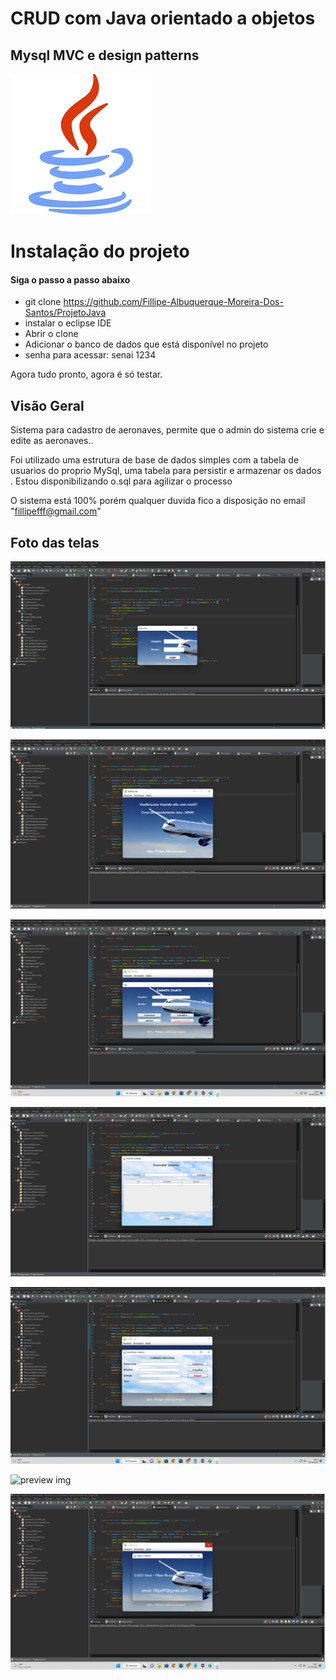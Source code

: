 # CRUD com Java orientado a objetos
 ## Mysql MVC e design patterns
![preview img](/preview.png)


# Instalação do projeto 

#### Siga o passo a passo abaixo

- git clone https://github.com/Fillipe-Albuquerque-Moreira-Dos-Santos/ProjetoJava
- instalar o eclipse IDE
- Abrir o clone
- Adicionar o banco de dados que está disponível no projeto
- senha para acessar: senai 1234

Agora tudo pronto, agora é só testar.


## Visão Geral

Sistema para cadastro de aeronaves, permite que o admin do sistema crie e edite as aeronaves.. 

Foi utilizado uma estrutura de base de dados simples com a tabela de usuarios do proprio MySql, 
uma tabela para persistir e armazenar os dados . Estou disponibilizando o.sql para agilizar o processo

O sistema está 100% porém qualquer duvida fico a disposição no email "fillipefff@gmail.com"

## Foto das telas

![preview img](/preview1.png)

![preview img](/preview2.png)

![preview img](/preview3.png)

![preview img](/preview4.png)

![preview img](/preview5.png)

![preview img](/previe6.png)

![preview img](/preview7.png)


